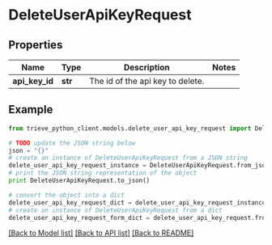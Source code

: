 # DeleteUserApiKeyRequest


## Properties

Name | Type | Description | Notes
------------ | ------------- | ------------- | -------------
**api_key_id** | **str** | The id of the api key to delete. | 

## Example

```python
from trieve_python_client.models.delete_user_api_key_request import DeleteUserApiKeyRequest

# TODO update the JSON string below
json = "{}"
# create an instance of DeleteUserApiKeyRequest from a JSON string
delete_user_api_key_request_instance = DeleteUserApiKeyRequest.from_json(json)
# print the JSON string representation of the object
print DeleteUserApiKeyRequest.to_json()

# convert the object into a dict
delete_user_api_key_request_dict = delete_user_api_key_request_instance.to_dict()
# create an instance of DeleteUserApiKeyRequest from a dict
delete_user_api_key_request_form_dict = delete_user_api_key_request.from_dict(delete_user_api_key_request_dict)
```
[[Back to Model list]](../README.md#documentation-for-models) [[Back to API list]](../README.md#documentation-for-api-endpoints) [[Back to README]](../README.md)



